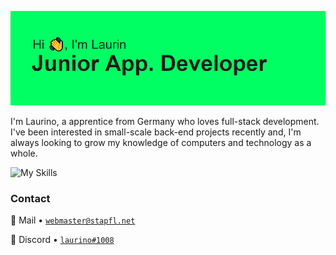 ![Header](https://github.com/Laurino108/laurino108/blob/main/header.png?raw=true)

I'm Laurino, a apprentice from Germany who loves full-stack development. I've been interested in small-scale back-end projects recently and, I'm always looking to grow my knowledge of computers and technology as a whole.

![My Skills](https://skillicons.dev/icons?i=javascript,visualstudio,vscode,photoshop,aftereffects,linkedin,discord,mongodb,cs,html,css&theme=dark)

### Contact

📧 Mail • [`webmaster@stapfl.net`](mailto:laurin@stapfl.net)  

💬 Discord • [`laurino#1008`](https://discord.com/users/842752885602254906) 
